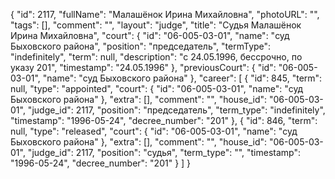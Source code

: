 {
    "id": 2117,
    "fullName": "Малашёнок Ирина Михайловна",
    "photoURL": "",
    "tags": [],
    "comment": "",
    "layout": "judge",
    "title": "Судья Малашёнок Ирина Михайловна",
    "court": {
        "id": "06-005-03-01",
        "name": "суд Быховского района",
        "position": "председатель",
        "termType": "indefinitely",
        "term": null,
        "description": "c 24.05.1996, бессрочно, по указу 201",
        "timestamp": "24.05.1996"
    },
    "previousCourt": {
        "id": "06-005-03-01",
        "name": "суд Быховского района"
    },
    "career": [
        {
            "id": 845,
            "term": null,
            "type": "appointed",
            "court": {
                "id": "06-005-03-01",
                "name": "суд Быховского района"
            },
            "extra": [],
            "comment": "",
            "house_id": "06-005-03-01",
            "judge_id": 2117,
            "position": "председатель",
            "term_type": "indefinitely",
            "timestamp": "1996-05-24",
            "decree_number": "201"
        },
        {
            "id": 846,
            "term": null,
            "type": "released",
            "court": {
                "id": "06-005-03-01",
                "name": "суд Быховского района"
            },
            "extra": [],
            "comment": "",
            "house_id": "06-005-03-01",
            "judge_id": 2117,
            "position": "судья",
            "term_type": "",
            "timestamp": "1996-05-24",
            "decree_number": "201"
        }
    ]
}